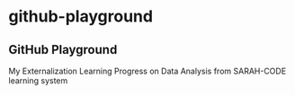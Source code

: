 # github-playground

## GitHub Playground
My Externalization Learning Progress on Data Analysis from SARAH-CODE learning system
